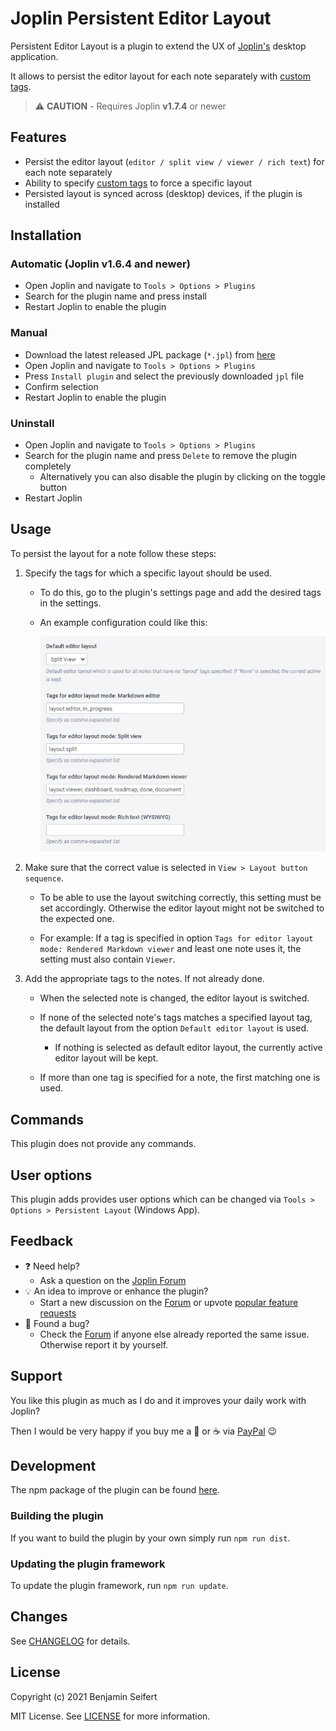 # Joplin Persistent Editor Layout

Persistent Editor Layout is a plugin to extend the UX of [Joplin's](https://joplinapp.org/) desktop application.

It allows to persist the editor layout for each note separately with [custom tags](#usage).

> :warning: **CAUTION** - Requires Joplin **v1.7.4** or newer

## Features

- Persist the editor layout (`editor / split view / viewer / rich text`) for each note separately
- Ability to specify [custom tags](#usage) to force a specific layout
- Persisted layout is synced across (desktop) devices, if the plugin is installed

## Installation

### Automatic (Joplin v1.6.4 and newer)

- Open Joplin and navigate to `Tools > Options > Plugins`
- Search for the plugin name and press install
- Restart Joplin to enable the plugin

### Manual

- Download the latest released JPL package (`*.jpl`) from [here](https://github.com/benji300/joplin-persistent-layout/releases)
- Open Joplin and navigate to `Tools > Options > Plugins`
- Press `Install plugin` and select the previously downloaded `jpl` file
- Confirm selection
- Restart Joplin to enable the plugin

### Uninstall

- Open Joplin and navigate to `Tools > Options > Plugins`
- Search for the plugin name and press `Delete` to remove the plugin completely
  - Alternatively you can also disable the plugin by clicking on the toggle button
- Restart Joplin

## Usage

To persist the layout for a note follow these steps:

1. Specify the tags for which a specific layout should be used.

   - To do this, go to the plugin's settings page and add the desired tags in the settings.

   - An example configuration could like this:

     ![layout-tags-config](./assets/tags-config.png)

1. Make sure that the correct value is selected in `View > Layout button sequence`.

   - To be able to use the layout switching correctly, this setting must be set accordingly. Otherwise the editor layout might not be switched to the expected one.

   - For example: If a tag is specified in option `Tags for editor layout mode: Rendered Markdown viewer` and least one note uses it, the setting must also contain `Viewer`.

1. Add the appropriate tags to the notes. If not already done.

   - When the selected note is changed, the editor layout is switched.

   - If none of the selected note's tags matches a specified layout tag, the default layout from the option `Default editor layout` is used.

     - If nothing is selected as default editor layout, the currently active editor layout will be kept.

   - If more than one tag is specified for a note, the first matching one is used.

## Commands

This plugin does not provide any commands.

## User options

This plugin adds provides user options which can be changed via `Tools > Options > Persistent Layout` (Windows App).

## Feedback

- :question: Need help?
  - Ask a question on the [Joplin Forum](https://discourse.joplinapp.org/t/persist-editor-layout-plugin/14411)
- :bulb: An idea to improve or enhance the plugin?
  - Start a new discussion on the [Forum](https://discourse.joplinapp.org/t/persist-editor-layout-plugin/14411) or upvote [popular feature requests](https://github.com/benji300/joplin-persistent-layout/issues?q=is%3Aissue+is%3Aopen+label%3Aenhancement+sort%3Areactions-%2B1-desc+)
- :bug: Found a bug?
  - Check the [Forum](https://discourse.joplinapp.org/t/persist-editor-layout-plugin/14411) if anyone else already reported the same issue. Otherwise report it by yourself.

## Support

You like this plugin as much as I do and it improves your daily work with Joplin?

Then I would be very happy if you buy me a :beer: or :coffee: via [PayPal](https://www.paypal.com/donate?hosted_button_id=6FHDGK3PTNU22) :wink:

## Development

The npm package of the plugin can be found [here](https://www.npmjs.com/package/joplin-plugin-persistent-editor-layout).

### Building the plugin

If you want to build the plugin by your own simply run `npm run dist`.

### Updating the plugin framework

To update the plugin framework, run `npm run update`.

## Changes

See [CHANGELOG](./CHANGELOG.md) for details.

## License

Copyright (c) 2021 Benjamin Seifert

MIT License. See [LICENSE](./LICENSE) for more information.
